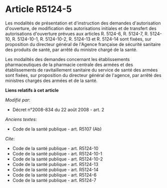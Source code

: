 # Article R5124-5

Les modalités de présentation et d'instruction des demandes d'autorisation d'ouverture, de modification des autorisations
initiales et de transfert des autorisations d'ouverture prévues aux articles R. 5124-6, R. 5124-7, R. 5124-10, R. 5124-10-1,
R. 5124-10-2, R. 5124-13 et R. 5124-14 sont fixées, sur proposition du directeur général de l'Agence française de sécurité
sanitaire des produits de santé, par arrêté du ministre chargé de la santé. 

Les modalités des demandes concernant les établissements pharmaceutiques de la pharmacie centrale des armées et des
établissements de ravitaillement sanitaire du service de santé des armées sont fixées, sur proposition du directeur général
de l'agence, par arrêté des ministres chargés des armées et de la santé.

**Liens relatifs à cet article**

_Modifié par_:

  - Décret n°2008-834 du 22 août 2008 - art. 2

_Anciens textes_:

  - Code de la santé publique - art. R5107 (Ab)

_Cite_:

  - Code de la santé publique - art. R5124-10
  - Code de la santé publique - art. R5124-10-1
  - Code de la santé publique - art. R5124-10-2
  - Code de la santé publique - art. R5124-13
  - Code de la santé publique - art. R5124-14
  - Code de la santé publique - art. R5124-6
  - Code de la santé publique - art. R5124-7
